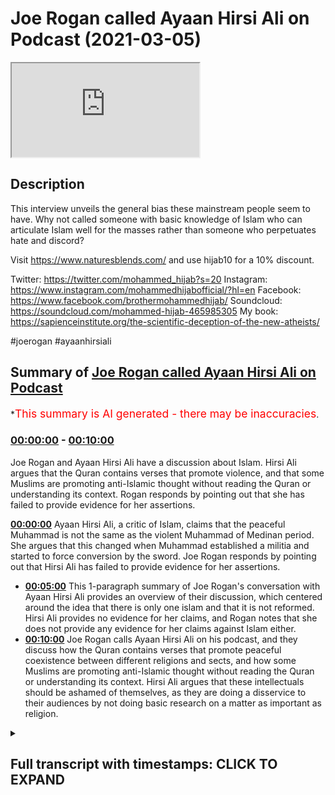 # Joe Rogan called Ayaan Hirsi Ali on Podcast (2021-03-05)

<iframe loading='lazy' src='https://www.youtube.com/embed/4mPc7M3sPPU'></iframe>

## Description

This interview unveils the general bias these mainstream people seem to have. Why not called someone with basic knowledge of Islam who can articulate Islam well for the masses rather than someone who perpetuates hate and discord? 

Visit https://www.naturesblends.com/ and use hijab10 for a 10% discount. 

Twitter: https://twitter.com/mohammed_hijab?s=20
Instagram: https://www.instagram.com/mohammedhijabofficial/?hl=en
Facebook: https://www.facebook.com/brothermohammedhijab/
Soundcloud: https://soundcloud.com/mohammed-hijab-465985305
My book: https://sapienceinstitute.org/the-scientific-deception-of-the-new-atheists/

#joerogan #ayaanhirsiali

## Summary of [Joe Rogan called Ayaan Hirsi Ali on Podcast](https://www.youtube.com/watch?v=4mPc7M3sPPU)


*<span style="color:red; font-size:125%">This summary is AI generated - there may be inaccuracies</span>.

### [00:00:00](https://www.youtube.com/watch?v=4mPc7M3sPPU&t=0) - [00:10:00](https://www.youtube.com/watch?v=4mPc7M3sPPU&t=600)

Joe Rogan and Ayaan Hirsi Ali have a discussion about Islam. Hirsi Ali argues that the Quran contains verses that promote violence, and that some Muslims are promoting anti-Islamic thought without reading the Quran or understanding its context. Rogan responds by pointing out that she has failed to provide evidence for her assertions.

**[00:00:00](https://www.youtube.com/watch?v=4mPc7M3sPPU&t=0)** Ayaan Hirsi Ali, a critic of Islam, claims that the peaceful Muhammad is not the same as the violent Muhammad of Medinan period. She argues that this changed when Muhammad established a militia and started to force conversion by the sword. Joe Rogan responds by pointing out that Hirsi Ali has failed to provide evidence for her assertions.
* **[00:05:00](https://www.youtube.com/watch?v=4mPc7M3sPPU&t=300)** This 1-paragraph summary of Joe Rogan's conversation with Ayaan Hirsi Ali provides an overview of their discussion, which centered around the idea that there is only one islam and that it is not reformed. Hirsi Ali provides no evidence for her claims, and Rogan notes that she does not provide any evidence for her claims against Islam either.
* **[00:10:00](https://www.youtube.com/watch?v=4mPc7M3sPPU&t=600)** Joe Rogan calls Ayaan Hirsi Ali on his podcast, and they discuss how the Quran contains verses that promote peaceful coexistence between different religions and sects, and how some Muslims are promoting anti-Islamic thought without reading the Quran or understanding its context. Hirsi Ali argues that these intellectuals should be ashamed of themselves, as they are doing a disservice to their audiences by not doing basic research on a matter as important as religion.

<details><summary><h2>Full transcript with timestamps: CLICK TO EXPAND</h2></summary>

[0:00:00](https://youtu.be/4mPc7M3sPPU?t=0) [Music]  
[0:00:05](https://youtu.be/4mPc7M3sPPU?t=5) is the hijab 10  
[0:00:07](https://youtu.be/4mPc7M3sPPU?t=7) discount code for 10 percent discount on  
[0:00:09](https://youtu.be/4mPc7M3sPPU?t=9) a wide range of products including  
[0:00:11](https://youtu.be/4mPc7M3sPPU?t=11) premium ethiopian black seed products  
[0:00:13](https://youtu.be/4mPc7M3sPPU?t=13) assalamualaikum warahmatullahi  
[0:00:16](https://youtu.be/4mPc7M3sPPU?t=16) i recently watched a podcast between joe  
[0:00:19](https://youtu.be/4mPc7M3sPPU?t=19) rogan and iron hersey ali  
[0:00:21](https://youtu.be/4mPc7M3sPPU?t=21) she recently also had a podcast with  
[0:00:23](https://youtu.be/4mPc7M3sPPU?t=23) jordan peterson which i responded to  
[0:00:26](https://youtu.be/4mPc7M3sPPU?t=26) in a decisive refutation a cut-throat  
[0:00:28](https://youtu.be/4mPc7M3sPPU?t=28) refutation  
[0:00:29](https://youtu.be/4mPc7M3sPPU?t=29) that you can see in the description box  
[0:00:33](https://youtu.be/4mPc7M3sPPU?t=33) now i don't want to speak in a  
[0:00:35](https://youtu.be/4mPc7M3sPPU?t=35) sesquipedaly and liquacious way  
[0:00:37](https://youtu.be/4mPc7M3sPPU?t=37) i want to be straight to the point and  
[0:00:39](https://youtu.be/4mPc7M3sPPU?t=39) say what i thought was fundamentally  
[0:00:41](https://youtu.be/4mPc7M3sPPU?t=41) flawed with this particular  
[0:00:43](https://youtu.be/4mPc7M3sPPU?t=43) podcast that took place between hersey  
[0:00:46](https://youtu.be/4mPc7M3sPPU?t=46) ali  
[0:00:46](https://youtu.be/4mPc7M3sPPU?t=46) and joel rogan now they spoke about many  
[0:00:50](https://youtu.be/4mPc7M3sPPU?t=50) things and i could spend  
[0:00:51](https://youtu.be/4mPc7M3sPPU?t=51) a good 15 20 or 30 minutes telling you  
[0:00:54](https://youtu.be/4mPc7M3sPPU?t=54) on  
[0:00:54](https://youtu.be/4mPc7M3sPPU?t=54) each occasion where she went wrong and  
[0:00:56](https://youtu.be/4mPc7M3sPPU?t=56) spoke untruths  
[0:00:58](https://youtu.be/4mPc7M3sPPU?t=58) but i'm just going to focus on one thing  
[0:01:00](https://youtu.be/4mPc7M3sPPU?t=60) which is so egregiously a historical  
[0:01:02](https://youtu.be/4mPc7M3sPPU?t=62) that it requires a refutation with  
[0:01:06](https://youtu.be/4mPc7M3sPPU?t=66) the source sources and evidences sexual  
[0:01:08](https://youtu.be/4mPc7M3sPPU?t=68) evidences to prove my point  
[0:01:11](https://youtu.be/4mPc7M3sPPU?t=71) the main argument that she was making  
[0:01:12](https://youtu.be/4mPc7M3sPPU?t=72) was when the prophet became a prophet in  
[0:01:14](https://youtu.be/4mPc7M3sPPU?t=74) her eyes  
[0:01:16](https://youtu.be/4mPc7M3sPPU?t=76) claimed that he was a prophet there were  
[0:01:17](https://youtu.be/4mPc7M3sPPU?t=77) two periods which are well known  
[0:01:19](https://youtu.be/4mPc7M3sPPU?t=79) in the seerah literature and the  
[0:01:21](https://youtu.be/4mPc7M3sPPU?t=81) biography literature as the meccan  
[0:01:23](https://youtu.be/4mPc7M3sPPU?t=83) period and the medinan period  
[0:01:25](https://youtu.be/4mPc7M3sPPU?t=85) the meccan period was a period of time  
[0:01:28](https://youtu.be/4mPc7M3sPPU?t=88) where the prophet and his companions  
[0:01:29](https://youtu.be/4mPc7M3sPPU?t=89) were being boycott  
[0:01:31](https://youtu.be/4mPc7M3sPPU?t=91) boycotted and tortured and you know  
[0:01:33](https://youtu.be/4mPc7M3sPPU?t=93) obviously the  
[0:01:34](https://youtu.be/4mPc7M3sPPU?t=94) the muslims were on the back foot if you  
[0:01:36](https://youtu.be/4mPc7M3sPPU?t=96) want to call it that and being oppressed  
[0:01:38](https://youtu.be/4mPc7M3sPPU?t=98) as minorities  
[0:01:39](https://youtu.be/4mPc7M3sPPU?t=99) so she said this is the version of islam  
[0:01:42](https://youtu.be/4mPc7M3sPPU?t=102) which is not basically terroristic she  
[0:01:44](https://youtu.be/4mPc7M3sPPU?t=104) didn't use those words but  
[0:01:45](https://youtu.be/4mPc7M3sPPU?t=105) that's what she intended because  
[0:01:47](https://youtu.be/4mPc7M3sPPU?t=107) throughout the podcast she was talking  
[0:01:48](https://youtu.be/4mPc7M3sPPU?t=108) about the link between isis and islam  
[0:01:51](https://youtu.be/4mPc7M3sPPU?t=111) and then the prophet went to medina  
[0:01:54](https://youtu.be/4mPc7M3sPPU?t=114) and according to her this is when the  
[0:01:56](https://youtu.be/4mPc7M3sPPU?t=116) violence started to erupt and when  
[0:01:59](https://youtu.be/4mPc7M3sPPU?t=119) islam became a violent religion and the  
[0:02:01](https://youtu.be/4mPc7M3sPPU?t=121) prophet became a violent man  
[0:02:03](https://youtu.be/4mPc7M3sPPU?t=123) now what is it that was so egregious  
[0:02:06](https://youtu.be/4mPc7M3sPPU?t=126) about her  
[0:02:07](https://youtu.be/4mPc7M3sPPU?t=127) categorization compartmentalization  
[0:02:11](https://youtu.be/4mPc7M3sPPU?t=131) and her dichotomous understanding of the  
[0:02:13](https://youtu.be/4mPc7M3sPPU?t=133) seerah literature  
[0:02:15](https://youtu.be/4mPc7M3sPPU?t=135) she went on to say i'll tell you she  
[0:02:17](https://youtu.be/4mPc7M3sPPU?t=137) went on to say  
[0:02:19](https://youtu.be/4mPc7M3sPPU?t=139) that the basically basic posture of the  
[0:02:22](https://youtu.be/4mPc7M3sPPU?t=142) muslim people at that time was to force  
[0:02:24](https://youtu.be/4mPc7M3sPPU?t=144) conversion by the sword  
[0:02:26](https://youtu.be/4mPc7M3sPPU?t=146) either you become muslim or were going  
[0:02:28](https://youtu.be/4mPc7M3sPPU?t=148) to kill you and she said this in many  
[0:02:30](https://youtu.be/4mPc7M3sPPU?t=150) different  
[0:02:30](https://youtu.be/4mPc7M3sPPU?t=150) interviews which i've already refuted  
[0:02:33](https://youtu.be/4mPc7M3sPPU?t=153) but i thought  
[0:02:34](https://youtu.be/4mPc7M3sPPU?t=154) i would give this particular contention  
[0:02:37](https://youtu.be/4mPc7M3sPPU?t=157) it's due before i do so let's see what  
[0:02:39](https://youtu.be/4mPc7M3sPPU?t=159) she has to say  
[0:02:40](https://youtu.be/4mPc7M3sPPU?t=160) and see how joe rogan responds the islam  
[0:02:43](https://youtu.be/4mPc7M3sPPU?t=163) that was founded by the prophet muhammad  
[0:02:45](https://youtu.be/4mPc7M3sPPU?t=165) but then the prophet muhammad had two  
[0:02:48](https://youtu.be/4mPc7M3sPPU?t=168) careers one in mecca and one in medina  
[0:02:51](https://youtu.be/4mPc7M3sPPU?t=171) when he first established the religion  
[0:02:53](https://youtu.be/4mPc7M3sPPU?t=173) in mecca he went  
[0:02:54](https://youtu.be/4mPc7M3sPPU?t=174) around the city asking people to give up  
[0:02:57](https://youtu.be/4mPc7M3sPPU?t=177) their gods and come to his one god  
[0:02:59](https://youtu.be/4mPc7M3sPPU?t=179) and he did it by asking he did it by  
[0:03:02](https://youtu.be/4mPc7M3sPPU?t=182) persuading  
[0:03:03](https://youtu.be/4mPc7M3sPPU?t=183) talking to people and preaching charity  
[0:03:06](https://youtu.be/4mPc7M3sPPU?t=186) and goodness  
[0:03:07](https://youtu.be/4mPc7M3sPPU?t=187) and then 10 years later he moves to  
[0:03:10](https://youtu.be/4mPc7M3sPPU?t=190) medina  
[0:03:12](https://youtu.be/4mPc7M3sPPU?t=192) and he established he establishes a  
[0:03:14](https://youtu.be/4mPc7M3sPPU?t=194) militia  
[0:03:16](https://youtu.be/4mPc7M3sPPU?t=196) and then things change he starts to give  
[0:03:19](https://youtu.be/4mPc7M3sPPU?t=199) people a choice  
[0:03:21](https://youtu.be/4mPc7M3sPPU?t=201) you either come to my one god and you  
[0:03:23](https://youtu.be/4mPc7M3sPPU?t=203) give up your god  
[0:03:24](https://youtu.be/4mPc7M3sPPU?t=204) or you die by the sword and any time  
[0:03:28](https://youtu.be/4mPc7M3sPPU?t=208) from medina  
[0:03:29](https://youtu.be/4mPc7M3sPPU?t=209) the religion becomes incredibly  
[0:03:32](https://youtu.be/4mPc7M3sPPU?t=212) successful  
[0:03:33](https://youtu.be/4mPc7M3sPPU?t=213) and he goes beyond arabia into the rest  
[0:03:36](https://youtu.be/4mPc7M3sPPU?t=216) of the world  
[0:03:37](https://youtu.be/4mPc7M3sPPU?t=217) and so if you're a muslim in the 21st  
[0:03:40](https://youtu.be/4mPc7M3sPPU?t=220) century  
[0:03:40](https://youtu.be/4mPc7M3sPPU?t=220) and there are 1.6 billion muslims in the  
[0:03:44](https://youtu.be/4mPc7M3sPPU?t=224) world  
[0:03:45](https://youtu.be/4mPc7M3sPPU?t=225) if you're a muslim and you say i'm a  
[0:03:47](https://youtu.be/4mPc7M3sPPU?t=227) peace loving muslim  
[0:03:48](https://youtu.be/4mPc7M3sPPU?t=228) i don't want to impose my religion on  
[0:03:50](https://youtu.be/4mPc7M3sPPU?t=230) anyone else you're invoking muhammad in  
[0:03:53](https://youtu.be/4mPc7M3sPPU?t=233) medina  
[0:03:55](https://youtu.be/4mPc7M3sPPU?t=235) if you say well i think  
[0:03:58](https://youtu.be/4mPc7M3sPPU?t=238) jihad means that we must take our  
[0:04:01](https://youtu.be/4mPc7M3sPPU?t=241) religion seriously and convert other  
[0:04:03](https://youtu.be/4mPc7M3sPPU?t=243) people  
[0:04:05](https://youtu.be/4mPc7M3sPPU?t=245) and if they refuse to convert then we'll  
[0:04:07](https://youtu.be/4mPc7M3sPPU?t=247) use violence  
[0:04:08](https://youtu.be/4mPc7M3sPPU?t=248) then you're invoking muhammad in medina  
[0:04:12](https://youtu.be/4mPc7M3sPPU?t=252) you said medina twice you said medina  
[0:04:14](https://youtu.be/4mPc7M3sPPU?t=254) the first time as well  
[0:04:16](https://youtu.be/4mPc7M3sPPU?t=256) okay i'm sorry the fir the peaceful  
[0:04:18](https://youtu.be/4mPc7M3sPPU?t=258) muhammad is not medina  
[0:04:19](https://youtu.be/4mPc7M3sPPU?t=259) it is the peaceful muhammad is mecca  
[0:04:22](https://youtu.be/4mPc7M3sPPU?t=262) so mecca is where he first came out and  
[0:04:25](https://youtu.be/4mPc7M3sPPU?t=265) so if he says  
[0:04:27](https://youtu.be/4mPc7M3sPPU?t=267) if if a muslim today says unto you your  
[0:04:30](https://youtu.be/4mPc7M3sPPU?t=270) religion unto me mine i'm tolerant all  
[0:04:32](https://youtu.be/4mPc7M3sPPU?t=272) of that you are invoking  
[0:04:34](https://youtu.be/4mPc7M3sPPU?t=274) mecca if you're invoking jihad  
[0:04:39](https://youtu.be/4mPc7M3sPPU?t=279) you know the islamic state of iraq and  
[0:04:42](https://youtu.be/4mPc7M3sPPU?t=282) syria  
[0:04:43](https://youtu.be/4mPc7M3sPPU?t=283) isis al-qaeda and some who are  
[0:04:46](https://youtu.be/4mPc7M3sPPU?t=286) sometimes violent but not all the time  
[0:04:49](https://youtu.be/4mPc7M3sPPU?t=289) the muslim brotherhood and other  
[0:04:50](https://youtu.be/4mPc7M3sPPU?t=290) organizations and movements  
[0:04:52](https://youtu.be/4mPc7M3sPPU?t=292) they're invoking muhammad in medina  
[0:04:55](https://youtu.be/4mPc7M3sPPU?t=295) because in medina muhammad made it very  
[0:04:58](https://youtu.be/4mPc7M3sPPU?t=298) clear  
[0:04:59](https://youtu.be/4mPc7M3sPPU?t=299) you spread the religion by word of mouth  
[0:05:03](https://youtu.be/4mPc7M3sPPU?t=303) by example but also  
[0:05:07](https://youtu.be/4mPc7M3sPPU?t=307) by the sword by violence that's medina  
[0:05:10](https://youtu.be/4mPc7M3sPPU?t=310) islam so i think it would be more  
[0:05:12](https://youtu.be/4mPc7M3sPPU?t=312) accurate to say  
[0:05:14](https://youtu.be/4mPc7M3sPPU?t=314) there's just one islam at this point  
[0:05:17](https://youtu.be/4mPc7M3sPPU?t=317) that's unreformed  
[0:05:18](https://youtu.be/4mPc7M3sPPU?t=318) now joe rogan doesn't know anything  
[0:05:20](https://youtu.be/4mPc7M3sPPU?t=320) about islam and  
[0:05:21](https://youtu.be/4mPc7M3sPPU?t=321) just like jordan peterson and many of  
[0:05:23](https://youtu.be/4mPc7M3sPPU?t=323) those individuals they have  
[0:05:25](https://youtu.be/4mPc7M3sPPU?t=325) not spoken to anybody who has trained in  
[0:05:27](https://youtu.be/4mPc7M3sPPU?t=327) the islamic sciences  
[0:05:28](https://youtu.be/4mPc7M3sPPU?t=328) and so they have not educated themselves  
[0:05:30](https://youtu.be/4mPc7M3sPPU?t=330) or even cared to educate themselves  
[0:05:32](https://youtu.be/4mPc7M3sPPU?t=332) about islam as a world religion followed  
[0:05:34](https://youtu.be/4mPc7M3sPPU?t=334) by almost  
[0:05:36](https://youtu.be/4mPc7M3sPPU?t=336) a third of the world's population and so  
[0:05:38](https://youtu.be/4mPc7M3sPPU?t=338) he's nodding along  
[0:05:39](https://youtu.be/4mPc7M3sPPU?t=339) and kind of just taking whatever she has  
[0:05:41](https://youtu.be/4mPc7M3sPPU?t=341) to say on face value as if  
[0:05:43](https://youtu.be/4mPc7M3sPPU?t=343) this ultracrypterian individual isn't  
[0:05:45](https://youtu.be/4mPc7M3sPPU?t=345) some kind of trained  
[0:05:46](https://youtu.be/4mPc7M3sPPU?t=346) theological expert which she is not  
[0:05:49](https://youtu.be/4mPc7M3sPPU?t=349) she does not provide and this is very  
[0:05:51](https://youtu.be/4mPc7M3sPPU?t=351) important as as with her social  
[0:05:54](https://youtu.be/4mPc7M3sPPU?t=354) um kind of science sociological  
[0:05:57](https://youtu.be/4mPc7M3sPPU?t=357) investigations she provides no evidence  
[0:06:00](https://youtu.be/4mPc7M3sPPU?t=360) for any of her claims  
[0:06:02](https://youtu.be/4mPc7M3sPPU?t=362) and this should have been a red flag for  
[0:06:03](https://youtu.be/4mPc7M3sPPU?t=363) joe rogan what's the evidence that  
[0:06:06](https://youtu.be/4mPc7M3sPPU?t=366) there's been this transition and that  
[0:06:08](https://youtu.be/4mPc7M3sPPU?t=368) there's this forced conversion narrative  
[0:06:10](https://youtu.be/4mPc7M3sPPU?t=370) but he didn't do any of that he just  
[0:06:11](https://youtu.be/4mPc7M3sPPU?t=371) took everything which he said on face  
[0:06:12](https://youtu.be/4mPc7M3sPPU?t=372) value  
[0:06:14](https://youtu.be/4mPc7M3sPPU?t=374) what is the evidence against it you may  
[0:06:16](https://youtu.be/4mPc7M3sPPU?t=376) ask well this is the evidence against it  
[0:06:18](https://youtu.be/4mPc7M3sPPU?t=378) it goes to chapter 2 verse 256 of the  
[0:06:21](https://youtu.be/4mPc7M3sPPU?t=381) quran  
[0:06:21](https://youtu.be/4mPc7M3sPPU?t=381) it says there is no compulsion in  
[0:06:25](https://youtu.be/4mPc7M3sPPU?t=385) religion  
[0:06:28](https://youtu.be/4mPc7M3sPPU?t=388) that falsehood has been made clear from  
[0:06:30](https://youtu.be/4mPc7M3sPPU?t=390) true truth has been made clear from  
[0:06:31](https://youtu.be/4mPc7M3sPPU?t=391) falsehood  
[0:06:32](https://youtu.be/4mPc7M3sPPU?t=392) for me  
[0:06:43](https://youtu.be/4mPc7M3sPPU?t=403) then they have held on to the correct  
[0:06:45](https://youtu.be/4mPc7M3sPPU?t=405) type of anchorage  
[0:06:48](https://youtu.be/4mPc7M3sPPU?t=408) which cannot be undone this is the verse  
[0:06:52](https://youtu.be/4mPc7M3sPPU?t=412) which is undoubtedly unequivocally and  
[0:06:56](https://youtu.be/4mPc7M3sPPU?t=416) unambiguously  
[0:06:58](https://youtu.be/4mPc7M3sPPU?t=418) telling us as muslims that we cannot  
[0:07:01](https://youtu.be/4mPc7M3sPPU?t=421) force people to become muslim if they  
[0:07:03](https://youtu.be/4mPc7M3sPPU?t=423) don't want to become muslim  
[0:07:04](https://youtu.be/4mPc7M3sPPU?t=424) and that this is not our effort our  
[0:07:06](https://youtu.be/4mPc7M3sPPU?t=426) objective  
[0:07:08](https://youtu.be/4mPc7M3sPPU?t=428) or our standard or our morality  
[0:07:12](https://youtu.be/4mPc7M3sPPU?t=432) this verse is a general verse  
[0:07:15](https://youtu.be/4mPc7M3sPPU?t=435) and i may add revealed in medina not in  
[0:07:19](https://youtu.be/4mPc7M3sPPU?t=439) mecca  
[0:07:20](https://youtu.be/4mPc7M3sPPU?t=440) which goes completely counter narrative  
[0:07:22](https://youtu.be/4mPc7M3sPPU?t=442) to what this individual said  
[0:07:25](https://youtu.be/4mPc7M3sPPU?t=445) and this verse was revealed at a time  
[0:07:28](https://youtu.be/4mPc7M3sPPU?t=448) where a jewish woman  
[0:07:30](https://youtu.be/4mPc7M3sPPU?t=450) swore that she would raise her child as  
[0:07:32](https://youtu.be/4mPc7M3sPPU?t=452) a jew  
[0:07:33](https://youtu.be/4mPc7M3sPPU?t=453) and people in medina probably muslims  
[0:07:37](https://youtu.be/4mPc7M3sPPU?t=457) who had the child was were worried that  
[0:07:41](https://youtu.be/4mPc7M3sPPU?t=461) these children would be born  
[0:07:43](https://youtu.be/4mPc7M3sPPU?t=463) or raised as jews whilst they were  
[0:07:45](https://youtu.be/4mPc7M3sPPU?t=465) muslims and this is narrated in the  
[0:07:47](https://youtu.be/4mPc7M3sPPU?t=467) authentic traditions of the prophet the  
[0:07:49](https://youtu.be/4mPc7M3sPPU?t=469) prophet said  
[0:07:51](https://youtu.be/4mPc7M3sPPU?t=471) he basically narrated this same  
[0:07:53](https://youtu.be/4mPc7M3sPPU?t=473) sentiment that there is no  
[0:07:54](https://youtu.be/4mPc7M3sPPU?t=474) compulsion here we can't force people  
[0:07:58](https://youtu.be/4mPc7M3sPPU?t=478) to become muslim if they don't want to  
[0:08:01](https://youtu.be/4mPc7M3sPPU?t=481) be muslim  
[0:08:02](https://youtu.be/4mPc7M3sPPU?t=482) and that is certainly not what islam  
[0:08:05](https://youtu.be/4mPc7M3sPPU?t=485) says  
[0:08:06](https://youtu.be/4mPc7M3sPPU?t=486) in medina or in mecca  
[0:08:10](https://youtu.be/4mPc7M3sPPU?t=490) moreover there is a very famous hadith  
[0:08:13](https://youtu.be/4mPc7M3sPPU?t=493) of the prophet  
[0:08:14](https://youtu.be/4mPc7M3sPPU?t=494) where the saw his sword he went to sleep  
[0:08:16](https://youtu.be/4mPc7M3sPPU?t=496) and his sword was on a tree  
[0:08:18](https://youtu.be/4mPc7M3sPPU?t=498) he woke up and a man started holding the  
[0:08:21](https://youtu.be/4mPc7M3sPPU?t=501) sword  
[0:08:22](https://youtu.be/4mPc7M3sPPU?t=502) and he was asking the prophet if he was  
[0:08:24](https://youtu.be/4mPc7M3sPPU?t=504) worried or  
[0:08:25](https://youtu.be/4mPc7M3sPPU?t=505) scared or something like that he said no  
[0:08:26](https://youtu.be/4mPc7M3sPPU?t=506) allah will protect me god will protect  
[0:08:28](https://youtu.be/4mPc7M3sPPU?t=508) me  
[0:08:29](https://youtu.be/4mPc7M3sPPU?t=509) and as he said that the guy's sword fell  
[0:08:31](https://youtu.be/4mPc7M3sPPU?t=511) off and it went into the prophet's hand  
[0:08:33](https://youtu.be/4mPc7M3sPPU?t=513) so now imagine this the prophet is  
[0:08:35](https://youtu.be/4mPc7M3sPPU?t=515) holding the sword  
[0:08:36](https://youtu.be/4mPc7M3sPPU?t=516) and the guy is there he's seen  
[0:08:39](https://youtu.be/4mPc7M3sPPU?t=519) that this miracle if you want to call it  
[0:08:42](https://youtu.be/4mPc7M3sPPU?t=522) that that the sword  
[0:08:43](https://youtu.be/4mPc7M3sPPU?t=523) transferred into the prophet's hand and  
[0:08:46](https://youtu.be/4mPc7M3sPPU?t=526) the hadith goes on to say  
[0:08:49](https://youtu.be/4mPc7M3sPPU?t=529) that the prophet asked him  
[0:08:52](https://youtu.be/4mPc7M3sPPU?t=532) accept me as the messenger etc he said  
[0:08:54](https://youtu.be/4mPc7M3sPPU?t=534) no but i'm not gonna fight you or your  
[0:08:56](https://youtu.be/4mPc7M3sPPU?t=536) people  
[0:08:57](https://youtu.be/4mPc7M3sPPU?t=537) now bear in mind bear in mind the  
[0:08:59](https://youtu.be/4mPc7M3sPPU?t=539) prophet is holding the sword  
[0:09:01](https://youtu.be/4mPc7M3sPPU?t=541) and the man is right in front of him  
[0:09:03](https://youtu.be/4mPc7M3sPPU?t=543) saying i'm not going to accept you as a  
[0:09:05](https://youtu.be/4mPc7M3sPPU?t=545) prophet  
[0:09:06](https://youtu.be/4mPc7M3sPPU?t=546) and i'm not going to be a muslim now if  
[0:09:09](https://youtu.be/4mPc7M3sPPU?t=549) the narrative was true  
[0:09:10](https://youtu.be/4mPc7M3sPPU?t=550) and this was in medina if the narrative  
[0:09:12](https://youtu.be/4mPc7M3sPPU?t=552) was true  
[0:09:13](https://youtu.be/4mPc7M3sPPU?t=553) then the prophet should have chopped his  
[0:09:15](https://youtu.be/4mPc7M3sPPU?t=555) head off and said no well if you don't  
[0:09:16](https://youtu.be/4mPc7M3sPPU?t=556) accept my way i'm going to kill you  
[0:09:18](https://youtu.be/4mPc7M3sPPU?t=558) instead he let him go and that man  
[0:09:21](https://youtu.be/4mPc7M3sPPU?t=561) praised the prophet to his people saying  
[0:09:22](https://youtu.be/4mPc7M3sPPU?t=562) this man is the best person  
[0:09:24](https://youtu.be/4mPc7M3sPPU?t=564) that has ever been sent or something in  
[0:09:26](https://youtu.be/4mPc7M3sPPU?t=566) hyperbole to that extent  
[0:09:29](https://youtu.be/4mPc7M3sPPU?t=569) so that's another evidence and i can  
[0:09:32](https://youtu.be/4mPc7M3sPPU?t=572) continually  
[0:09:34](https://youtu.be/4mPc7M3sPPU?t=574) quote evidences in the medinan period  
[0:09:36](https://youtu.be/4mPc7M3sPPU?t=576) which go completely counter narrative  
[0:09:39](https://youtu.be/4mPc7M3sPPU?t=579) just read chapter 4 verse 90 of the  
[0:09:40](https://youtu.be/4mPc7M3sPPU?t=580) quran  
[0:09:48](https://youtu.be/4mPc7M3sPPU?t=588) has except for the ones you don't fight  
[0:09:52](https://youtu.be/4mPc7M3sPPU?t=592) the ones who  
[0:09:53](https://youtu.be/4mPc7M3sPPU?t=593) come to you and you have a treaty with  
[0:09:56](https://youtu.be/4mPc7M3sPPU?t=596) them  
[0:09:58](https://youtu.be/4mPc7M3sPPU?t=598) okay you have a treaty with them a  
[0:09:59](https://youtu.be/4mPc7M3sPPU?t=599) contract with them or they come with  
[0:10:02](https://youtu.be/4mPc7M3sPPU?t=602) open chests that they don't want to  
[0:10:04](https://youtu.be/4mPc7M3sPPU?t=604) fight you  
[0:10:06](https://youtu.be/4mPc7M3sPPU?t=606) in other words the verse continues  
[0:10:10](https://youtu.be/4mPc7M3sPPU?t=610) you have no way against them in other  
[0:10:11](https://youtu.be/4mPc7M3sPPU?t=611) words there's no reason to fight these  
[0:10:13](https://youtu.be/4mPc7M3sPPU?t=613) individuals  
[0:10:13](https://youtu.be/4mPc7M3sPPU?t=613) the quran is filled with things like  
[0:10:16](https://youtu.be/4mPc7M3sPPU?t=616) this  
[0:10:16](https://youtu.be/4mPc7M3sPPU?t=616) people just have to read the quran and  
[0:10:18](https://youtu.be/4mPc7M3sPPU?t=618) understand it contextually  
[0:10:20](https://youtu.be/4mPc7M3sPPU?t=620) i think what's really going on is that  
[0:10:23](https://youtu.be/4mPc7M3sPPU?t=623) these individuals not even reading the  
[0:10:24](https://youtu.be/4mPc7M3sPPU?t=624) quran  
[0:10:25](https://youtu.be/4mPc7M3sPPU?t=625) joe rogan i doubt he's even read the  
[0:10:27](https://youtu.be/4mPc7M3sPPU?t=627) translations of the meanings of the  
[0:10:28](https://youtu.be/4mPc7M3sPPU?t=628) quran english  
[0:10:29](https://youtu.be/4mPc7M3sPPU?t=629) jordan p is in the same thing and most  
[0:10:31](https://youtu.be/4mPc7M3sPPU?t=631) of the other people  
[0:10:32](https://youtu.be/4mPc7M3sPPU?t=632) which is quite shameful for public  
[0:10:34](https://youtu.be/4mPc7M3sPPU?t=634) intellectuals like that's actually quite  
[0:10:36](https://youtu.be/4mPc7M3sPPU?t=636) embarrassing  
[0:10:37](https://youtu.be/4mPc7M3sPPU?t=637) people that are meant to be public  
[0:10:38](https://youtu.be/4mPc7M3sPPU?t=638) intellectuals in the west and edify  
[0:10:39](https://youtu.be/4mPc7M3sPPU?t=639) their audiences  
[0:10:41](https://youtu.be/4mPc7M3sPPU?t=641) are a not doing like basic background  
[0:10:44](https://youtu.be/4mPc7M3sPPU?t=644) checks on a huge  
[0:10:45](https://youtu.be/4mPc7M3sPPU?t=645) thing as religion and b only calling on  
[0:10:48](https://youtu.be/4mPc7M3sPPU?t=648) to their show  
[0:10:49](https://youtu.be/4mPc7M3sPPU?t=649) those individuals who have unsympathetic  
[0:10:51](https://youtu.be/4mPc7M3sPPU?t=651) views to islam and muslims  
[0:10:54](https://youtu.be/4mPc7M3sPPU?t=654) really they should be ashamed of  
[0:10:55](https://youtu.be/4mPc7M3sPPU?t=655) themselves and this high time the muslim  
[0:10:57](https://youtu.be/4mPc7M3sPPU?t=657) community put pressure on them  
[0:10:59](https://youtu.be/4mPc7M3sPPU?t=659) for doing what they're doing they've  
[0:11:01](https://youtu.be/4mPc7M3sPPU?t=661) created for themselves an echo chamber  
[0:11:03](https://youtu.be/4mPc7M3sPPU?t=663) of anti-islamic thought and they can't  
[0:11:07](https://youtu.be/4mPc7M3sPPU?t=667) for whatever reason come to reason  
[0:11:11](https://youtu.be/4mPc7M3sPPU?t=671) and start thinking about this matter  
[0:11:13](https://youtu.be/4mPc7M3sPPU?t=673) properly  
[0:11:14](https://youtu.be/4mPc7M3sPPU?t=674) and another thing which needs to be  
[0:11:16](https://youtu.be/4mPc7M3sPPU?t=676) mentioned is that when the prophet  
[0:11:17](https://youtu.be/4mPc7M3sPPU?t=677) salallahu when he went to medina he  
[0:11:19](https://youtu.be/4mPc7M3sPPU?t=679) in fact established a constitution and  
[0:11:22](https://youtu.be/4mPc7M3sPPU?t=682) in that constitution he  
[0:11:23](https://youtu.be/4mPc7M3sPPU?t=683) explicitly assured  
[0:11:27](https://youtu.be/4mPc7M3sPPU?t=687) the uh them the the the blood on the  
[0:11:30](https://youtu.be/4mPc7M3sPPU?t=690) life and the protection of the jews  
[0:11:33](https://youtu.be/4mPc7M3sPPU?t=693) and the other unbelievers in the area  
[0:11:34](https://youtu.be/4mPc7M3sPPU?t=694) explicitly and this is mentioned in many  
[0:11:36](https://youtu.be/4mPc7M3sPPU?t=696) uh books and the ways which are referred  
[0:11:39](https://youtu.be/4mPc7M3sPPU?t=699) to as narrations  
[0:11:40](https://youtu.be/4mPc7M3sPPU?t=700) for example she had a zohori in his uh  
[0:11:43](https://youtu.be/4mPc7M3sPPU?t=703) mahazi it's a particular book  
[0:11:44](https://youtu.be/4mPc7M3sPPU?t=704) and a source not only that but people  
[0:11:46](https://youtu.be/4mPc7M3sPPU?t=706) that so someone will say  
[0:11:48](https://youtu.be/4mPc7M3sPPU?t=708) well this is something which is  
[0:11:49](https://youtu.be/4mPc7M3sPPU?t=709) abrogated and is no longer like that  
[0:11:52](https://youtu.be/4mPc7M3sPPU?t=712) but if that is the case then how comes  
[0:11:54](https://youtu.be/4mPc7M3sPPU?t=714) after him the sahaba  
[0:11:56](https://youtu.be/4mPc7M3sPPU?t=716) or the companions for example  
[0:11:59](https://youtu.be/4mPc7M3sPPU?t=719) when he conquered the jerusalem  
[0:12:03](https://youtu.be/4mPc7M3sPPU?t=723) he came in and he told the people that  
[0:12:06](https://youtu.be/4mPc7M3sPPU?t=726) you the same kind of sentiment same kind  
[0:12:07](https://youtu.be/4mPc7M3sPPU?t=727) of thing he said that your churches are  
[0:12:09](https://youtu.be/4mPc7M3sPPU?t=729) protected  
[0:12:10](https://youtu.be/4mPc7M3sPPU?t=730) your lives are protected and if new  
[0:12:12](https://youtu.be/4mPc7M3sPPU?t=732) jersey mentions this and his book  
[0:12:15](https://youtu.be/4mPc7M3sPPU?t=735) and many others mention it we can give  
[0:12:17](https://youtu.be/4mPc7M3sPPU?t=737) you the sources for that  
[0:12:18](https://youtu.be/4mPc7M3sPPU?t=738) at any point in time that you and this  
[0:12:20](https://youtu.be/4mPc7M3sPPU?t=740) is well known and in fact you can even  
[0:12:22](https://youtu.be/4mPc7M3sPPU?t=742) read an orientalist work on it because  
[0:12:24](https://youtu.be/4mPc7M3sPPU?t=744) i'm mentioning islamic sources  
[0:12:25](https://youtu.be/4mPc7M3sPPU?t=745) go and read the preaching of islam by  
[0:12:27](https://youtu.be/4mPc7M3sPPU?t=747) arnold  
[0:12:29](https://youtu.be/4mPc7M3sPPU?t=749) thomas walker arnold he even mentions  
[0:12:31](https://youtu.be/4mPc7M3sPPU?t=751) this point  
[0:12:32](https://youtu.be/4mPc7M3sPPU?t=752) okay so at the end of the day to  
[0:12:35](https://youtu.be/4mPc7M3sPPU?t=755) give people misinformation when the  
[0:12:37](https://youtu.be/4mPc7M3sPPU?t=757) reality of it is  
[0:12:39](https://youtu.be/4mPc7M3sPPU?t=759) in islam there is a type of religious  
[0:12:42](https://youtu.be/4mPc7M3sPPU?t=762) pluralism  
[0:12:43](https://youtu.be/4mPc7M3sPPU?t=763) which is not emphasized or even  
[0:12:44](https://youtu.be/4mPc7M3sPPU?t=764) understood  
[0:12:46](https://youtu.be/4mPc7M3sPPU?t=766) by westerners like jorgen or jordan  
[0:12:49](https://youtu.be/4mPc7M3sPPU?t=769) peterson or  
[0:12:50](https://youtu.be/4mPc7M3sPPU?t=770) ayan who has forged herself into a  
[0:12:53](https://youtu.be/4mPc7M3sPPU?t=773) western discourse  
[0:12:54](https://youtu.be/4mPc7M3sPPU?t=774) there is and in fact we have narrations  
[0:12:57](https://youtu.be/4mPc7M3sPPU?t=777) talking about  
[0:12:58](https://youtu.be/4mPc7M3sPPU?t=778) jews and christians having their own  
[0:13:00](https://youtu.be/4mPc7M3sPPU?t=780) spaces to pray in not only that but to  
[0:13:03](https://youtu.be/4mPc7M3sPPU?t=783) rule with their own laws  
[0:13:06](https://youtu.be/4mPc7M3sPPU?t=786) with their own religious laws within the  
[0:13:09](https://youtu.be/4mPc7M3sPPU?t=789) islamic polity  
[0:13:11](https://youtu.be/4mPc7M3sPPU?t=791) what's where is the narrative of we're  
[0:13:14](https://youtu.be/4mPc7M3sPPU?t=794) going to kill you  
[0:13:15](https://youtu.be/4mPc7M3sPPU?t=795) and we're going to convert you by force  
[0:13:18](https://youtu.be/4mPc7M3sPPU?t=798) when they went into egypt  
[0:13:20](https://youtu.be/4mPc7M3sPPU?t=800) they left the cops as they were and  
[0:13:22](https://youtu.be/4mPc7M3sPPU?t=802) that's why we have a healthy  
[0:13:24](https://youtu.be/4mPc7M3sPPU?t=804) maybe 15 million copts in egypt  
[0:13:27](https://youtu.be/4mPc7M3sPPU?t=807) not converted into islam as as is  
[0:13:30](https://youtu.be/4mPc7M3sPPU?t=810) presupposed there are too many evidences  
[0:13:33](https://youtu.be/4mPc7M3sPPU?t=813) historical and otherwise  
[0:13:35](https://youtu.be/4mPc7M3sPPU?t=815) to maintain this false claim that  
[0:13:38](https://youtu.be/4mPc7M3sPPU?t=818) people were being forced to become  
[0:13:41](https://youtu.be/4mPc7M3sPPU?t=821) muslims  
[0:13:42](https://youtu.be/4mPc7M3sPPU?t=822) i invite you to joe rogan and all of  
[0:13:46](https://youtu.be/4mPc7M3sPPU?t=826) these  
[0:13:46](https://youtu.be/4mPc7M3sPPU?t=826) jordan peterson and all of those i  
[0:13:49](https://youtu.be/4mPc7M3sPPU?t=829) invite you to just  
[0:13:50](https://youtu.be/4mPc7M3sPPU?t=830) read the books yourself educate  
[0:13:53](https://youtu.be/4mPc7M3sPPU?t=833) yourselves of what you respect  
[0:13:55](https://youtu.be/4mPc7M3sPPU?t=835) don't live in ignorance of something so  
[0:13:57](https://youtu.be/4mPc7M3sPPU?t=837) important to people's lives  
[0:13:59](https://youtu.be/4mPc7M3sPPU?t=839) you recommend books on your websites and  
[0:14:02](https://youtu.be/4mPc7M3sPPU?t=842) you  
[0:14:03](https://youtu.be/4mPc7M3sPPU?t=843) speak to intellectuals all day and you  
[0:14:05](https://youtu.be/4mPc7M3sPPU?t=845) haven't even read one of the  
[0:14:06](https://youtu.be/4mPc7M3sPPU?t=846) actually probably the most read  
[0:14:08](https://youtu.be/4mPc7M3sPPU?t=848) memorized book on the face of the earth  
[0:14:10](https://youtu.be/4mPc7M3sPPU?t=850) which is the quran  
[0:14:11](https://youtu.be/4mPc7M3sPPU?t=851) i say this is a this is the problem of  
[0:14:13](https://youtu.be/4mPc7M3sPPU?t=853) ignorance  
[0:14:14](https://youtu.be/4mPc7M3sPPU?t=854) and something has to change but if you  
[0:14:16](https://youtu.be/4mPc7M3sPPU?t=856) want to continue you can  
[0:14:18](https://youtu.be/4mPc7M3sPPU?t=858) we will be here if you need us  
[0:14:33](https://youtu.be/4mPc7M3sPPU?t=873) you  
</details>